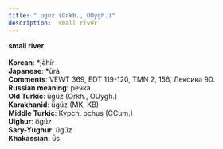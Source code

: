 ```yaml
---
title: " ügüz (Orkh., OUygh.)"
description:  small river
---
```

<p data-pagefind-weight="0.5">
<strong> small river</strong><br><br>
<strong>Korean</strong>:  *jǝ̀hɨ́r<br>
<strong>Japanese</strong>:  *ùrà<br>
<strong>Comments</strong>:  VEWT 369, EDT 119-120, TMN 2, 156, Лексика 90.<br>
<strong>Russian meaning</strong>:  речка<br>
<strong>Old Turkic</strong>:  ügüz (Orkh., OUygh.)<br>
<strong>Karakhanid</strong>:  ügüz (MK, KB)<br>
<strong>Middle Turkic</strong>:  Kypch. ochus (CCum.)<br>
<strong>Uighur</strong>:  ögüz<br>
<strong>Sary-Yughur</strong>:  ügüz<br>
<strong>Khakassian</strong>:  ǖs<br>

</p>
